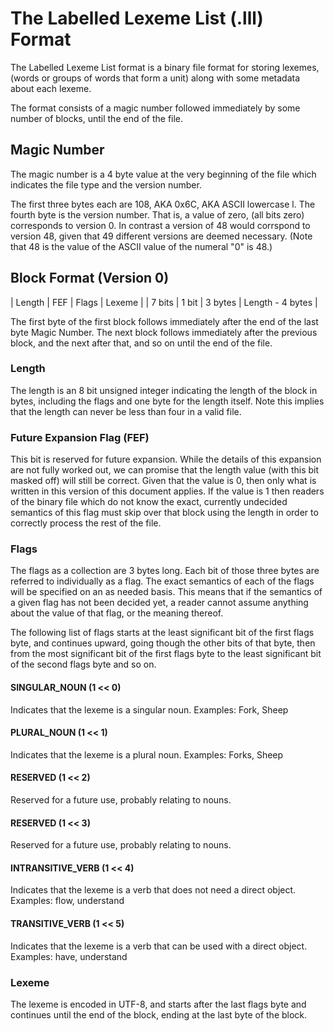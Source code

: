 # The Labelled Lexeme List (.lll) Format

The Labelled Lexeme List format is a binary file format for storing
lexemes, (words or groups of words that form a unit) along with some
metadata about each lexeme.

The format consists of a magic number followed immediately by some
number of blocks, until the end of the file.

## Magic Number

The magic number is a 4 byte value at the very beginning of the file
which indicates the file type and the version number.

The first three bytes each are 108, AKA 0x6C, AKA ASCII lowercase l.
The fourth byte is the version number. That is, a value of zero, (all
bits zero) corresponds to version 0. In contrast a version of 48 would
corrspond to version 48, given that 49 different versions are deemed
necessary. (Note that 48 is the value of the ASCII value of the numeral
"0" is 48.)

## Block Format (Version 0)

| Length |  FEF  |  Flags  |      Lexeme      |
| 7 bits | 1 bit | 3 bytes | Length - 4 bytes |

The first byte of the first block follows immediately after the end of
the last byte Magic Number. The next block follows immediately after the
previous block, and the next after that, and so on until the end of the
file.

### Length

The length is an 8 bit unsigned integer indicating the length of the
block in bytes, including the flags and one byte for the length itself.
Note this implies that the length can never be less than four in a
valid file.

### Future Expansion Flag (FEF)

This bit is reserved for future expansion. While the details of this
expansion are not fully worked out, we can promise that the length value
(with this bit masked off) will still be correct. Given that the value
is 0, then only what is written in this version of this document
applies. If the value is 1 then readers of the binary file which do not
know the exact, currently undecided semantics of this flag must skip
over that block using the length in order to correctly process the rest
of the file.

### Flags

The flags as a collection are 3 bytes long. Each bit of those three
bytes are referred to individually as a flag. The exact semantics of
each of the flags will be specified on an as needed basis. This means
that if the semantics of a given flag has not been decided yet, a reader
cannot assume anything about the value of that flag, or the meaning
thereof.

The following list of flags starts at the least significant bit of the
first flags byte, and continues upward, going though the other bits of
that byte, then from the most significant bit of the first flags byte to
the least significant bit of the second flags byte and so on.

#### SINGULAR_NOUN (1 << 0)

Indicates that the lexeme is a singular noun.
Examples: Fork, Sheep

#### PLURAL_NOUN (1 << 1)

Indicates that the lexeme is a plural noun.
Examples: Forks, Sheep

#### RESERVED (1 << 2)

Reserved for a future use, probably relating to nouns.

#### RESERVED (1 << 3)

Reserved for a future use, probably relating to nouns.

#### INTRANSITIVE_VERB (1 << 4)

Indicates that the lexeme is a verb that does not need a direct object.
Examples: flow, understand

#### TRANSITIVE_VERB (1 << 5)

Indicates that the lexeme is a verb that can be used with a direct object.
Examples: have, understand

### Lexeme

The lexeme is encoded in UTF-8, and starts after the last flags byte and
continues until the end of the block, ending at the last byte of the
block.
